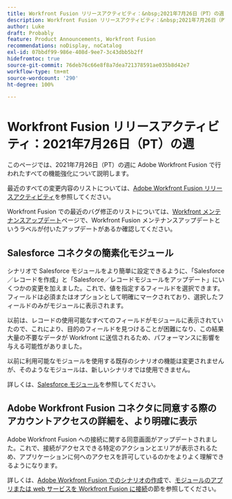 ```yaml
---
title: Workfront Fusion リリースアクティビティ：&nbsp;2021年7月26日（PT）の週
description: Workfront Fusion リリースアクティビティ：&nbsp;2021年7月26日（PT）の週
author: Luke
draft: Probably
feature: Product Announcements, Workfront Fusion
recommendations: noDisplay, noCatalog
exl-id: 07bbdf99-986e-408d-9ee7-3c43dbb5b2ff
hidefromtoc: true
source-git-commit: 76deb76c66e8f8a7dea721378591ae035b8d42e7
workflow-type: tm+mt
source-wordcount: '290'
ht-degree: 100%

---
```


# Workfront Fusion リリースアクティビティ：2021年7月26日（PT）の週

このページでは、2021年7月26日（PT）の週に Adobe Workfront Fusion で行われたすべての機能強化について説明します。

最近のすべての変更内容のリストについては、[Adobe Workfront Fusion リリースアクティビティ](../../../product-announcements/product-releases/fusion-release-activity/fusion-release-activity.md)を参照してください。

Workfront Fusion での最近のバグ修正のリストについては、[Workfront メンテナンスアップデート](https://experienceleague.adobe.com/docs/workfront-known-issues/releases/current-updates.html?lang=ja)ページで、Workfront Fusion メンテナンスアップデートというラベルが付いたアップデートがあるか確認してください。

## Salesforce コネクタの簡素化モジュール

シナリオで Salesforce モジュールをより簡単に設定できるように、「Salesforce／レコードを作成」と「Salesforce／レコードモジュールをアップデート」にいくつかの変更を加えました。これで、値を指定するフィールドを選択できます。フィールドは必須またはオプションとして明確にマークされており、選択したフィールドのみがモジュールに表示されます。

以前は、レコードの使用可能なすべてのフィールドがモジュールに表示されていたので、これにより、目的のフィールドを見つけることが困難になり、この結果大量の不要なデータが Workfront に送信されるため、パフォーマンスに影響を与える可能性がありました。

以前に利用可能なモジュールを使用する既存のシナリオの機能は変更されませんが、そのようなモジュールは、新しいシナリオでは使用できません。

詳しくは、[Salesforce モジュール](../../../workfront-fusion/apps-and-their-modules/salesforce-modules.md)を参照してください。

## Adobe Workfront Fusion コネクタに同意する際のアカウントアクセスの詳細を、より明確に表示

Adobe Workfront Fusion への接続に関する同意画面がアップデートされました。これで、接続がアクセスできる特定のアクションとエリアが表示されるため、アプリケーションに何へのアクセスを許可しているのかをよりよく理解できるようになります。

詳しくは、[Adobe Workfront Fusion でのシナリオの作成](../../../workfront-fusion/scenarios/create-a-scenario.md)で、[モジュールのアプリまたは web サービスを Workfront Fusion に接続](../../../workfront-fusion/scenarios/create-a-scenario.md#connect)の節を参照してください。

